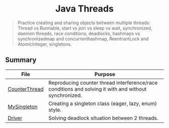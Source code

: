<h1 align="center">
Java Threads
</h1>

> Practice creating and sharing objects between multiple threads: Thread vs Runnable, start vs join vs sleep vs wait, synchronized, daemon threads, race conditions, deadlocks, hashmaps vs synchronizedmap and concurrenthashmap, ReentrantLock and AtomicInteger, singletons.

## Summary

| File                      | Purpose |
|---------------------------| - |
| [CounterThread](./d3_threads/CounterThread.java) | Reproducing counter thread interference/race conditions and solving it with and without synchronized. |
| [MySingleton](./d3_threads/MySingleton.java) | Creating a singleton class (eager, lazy, enum) style. |
| [Driver](./d3_threads/Driver.java) | Solving deadlock situation between 2 threads. |
